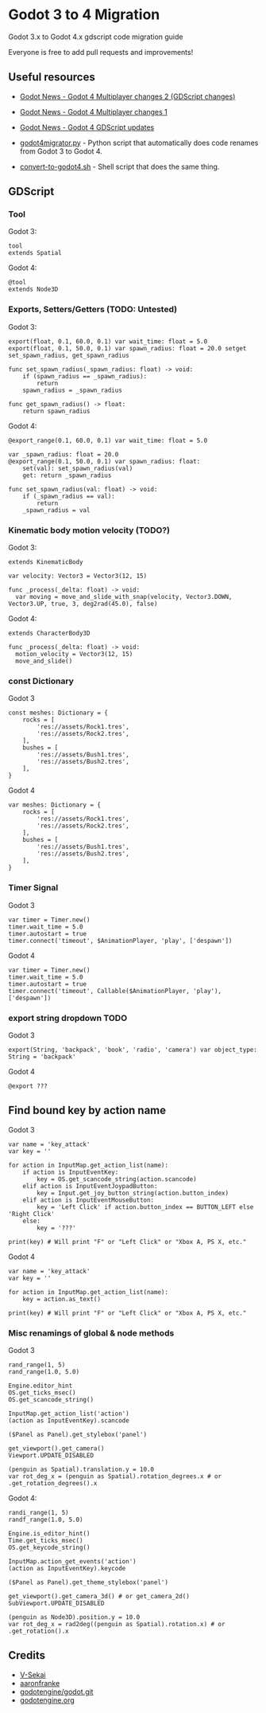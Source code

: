 # Godot 3 to 4 Migration

Godot 3.x to Godot 4.x gdscript code migration guide

Everyone is free to add pull requests and improvements!

## Useful resources

* [Godot News - Godot 4 Multiplayer changes 2 (GDScript changes)](https://godotengine.org/article/multiplayer-changes-godot-4-0-report-2)
* [Godot News - Godot 4 Multiplayer changes 1](https://godotengine.org/article/multiplayer-changes-godot-4-0-report-1)
* [Godot News - Godot 4 GDScript updates](https://godotengine.org/article/gdscript-progress-report-feature-complete-40)

* [godot4migrator.py](https://github.com/V-Sekai/gd3to4/blob/main/godot4migrator.py) - Python script that automatically does code renames from Godot 3 to Godot 4.
* [convert-to-godot4.sh](https://gist.github.com/aaronfranke/79b424226475d277d0035b7835b09c5f) - Shell script that does the same thing.

## GDScript

### Tool

Godot 3:
```gdscript
tool
extends Spatial
```

Godot 4:
```gdscript
@tool
extends Node3D
```

### Exports, Setters/Getters (TODO: Untested)

Godot 3:
```gdscript
export(float, 0.1, 60.0, 0.1) var wait_time: float = 5.0
export(float, 0.1, 50.0, 0.1) var spawn_radius: float = 20.0 setget set_spawn_radius, get_spawn_radius

func set_spawn_radius(_spawn_radius: float) -> void:
	if (spawn_radius == _spawn_radius):
		return
	spawn_radius = _spawn_radius

func get_spawn_radius() -> float:
	return spawn_radius
```

Godot 4:
```gdscript
@export_range(0.1, 60.0, 0.1) var wait_time: float = 5.0

var _spawn_radius: float = 20.0
@export_range(0.1, 50.0, 0.1) var spawn_radius: float:
	set(val): set_spawn_radius(val)
	get: return _spawn_radius

func set_spawn_radius(val: float) -> void:
	if (_spawn_radius == val):
		return
	_spawn_radius = val
```

### Kinematic body motion velocity (TODO?)

Godot 3:
```gdscript
extends KinematicBody

var velocity: Vector3 = Vector3(12, 15)

func _process(_delta: float) -> void:
  var moving = move_and_slide_with_snap(velocity, Vector3.DOWN, Vector3.UP, true, 3, deg2rad(45.0), false)
```

Godot 4:
```gdscript
extends CharacterBody3D

func _process(_delta: float) -> void:
  motion_velocity = Vector3(12, 15)
  move_and_slide()
```

### const Dictionary

Godot 3
```gdscript
const meshes: Dictionary = {
	rocks = [
		'res://assets/Rock1.tres',
		'res://assets/Rock2.tres',
	],
	bushes = [
		'res://assets/Bush1.tres',
		'res://assets/Bush2.tres',
	],
}
```

Godot 4
```gdscript
var meshes: Dictionary = {
	rocks = [
		'res://assets/Rock1.tres',
		'res://assets/Rock2.tres',
	],
	bushes = [
		'res://assets/Bush1.tres',
		'res://assets/Bush2.tres',
	],
}
```

### Timer Signal

Godot 3
```gdscript
var timer = Timer.new()
timer.wait_time = 5.0
timer.autostart = true
timer.connect('timeout', $AnimationPlayer, 'play', ['despawn'])
```

Godot 4
```gdscript
var timer = Timer.new()
timer.wait_time = 5.0
timer.autostart = true
timer.connect('timeout', Callable($AnimationPlayer, 'play'), ['despawn'])
```

### export string dropdown TODO

Godot 3
```gdscript
export(String, 'backpack', 'book', 'radio', 'camera') var object_type: String = 'backpack'
```

Godot 4
```gdscript
@export ???
```

## Find bound key by action name

Godot 3
```gdscript
var name = 'key_attack'
var key = ''

for action in InputMap.get_action_list(name):
	if action is InputEventKey:
		key = OS.get_scancode_string(action.scancode)
	elif action is InputEventJoypadButton:
		key = Input.get_joy_button_string(action.button_index)
	elif action is InputEventMouseButton:
		key = 'Left Click' if action.button_index == BUTTON_LEFT else 'Right Click'
	else:
		key = '???'

print(key) # Will print "F" or "Left Click" or "Xbox A, PS X, etc."
```

Godot 4
```gdscript
var name = 'key_attack'
var key = ''

for action in InputMap.get_action_list(name):
	key = action.as_text()

print(key) # Will print "F" or "Left Click" or "Xbox A, PS X, etc."
```

### Misc renamings of global & node methods

Godot 3
```gdscript
rand_range(1, 5)
rand_range(1.0, 5.0)

Engine.editor_hint
OS.get_ticks_msec()
OS.get_scancode_string()

InputMap.get_action_list('action')
(action as InputEventKey).scancode

($Panel as Panel).get_stylebox('panel')

get_viewport().get_camera()
Viewport.UPDATE_DISABLED

(penguin as Spatial).translation.y = 10.0
var rot_deg_x = (penguin as Spatial).rotation_degrees.x # or .get_rotation_degrees().x

```

Godot 4:
```gdscript
randi_range(1, 5)
randf_range(1.0, 5.0)

Engine.is_editor_hint()
Time.get_ticks_msec()
OS.get_keycode_string()

InputMap.action_get_events('action')
(action as InputEventKey).keycode

($Panel as Panel).get_theme_stylebox('panel')

get_viewport().get_camera_3d() # or get_camera_2d()
SubViewport.UPDATE_DISABLED

(penguin as Node3D).position.y = 10.0
var rot_deg_x = rad2deg((penguin as Spatial).rotation.x) # or .get_rotation().x
```

## Credits

* [V-Sekai](https://github.com/V-Sekai)
* [aaronfranke](https://gist.github.com/aaronfranke)
* [godotengine/godot.git](https://github.com/godotengine/godot)
* [godotengine.org](https://godotengine.org)
